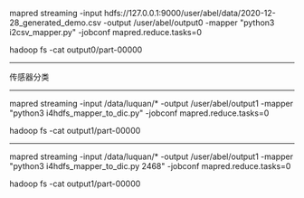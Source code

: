 mapred streaming -input hdfs://127.0.0.1:9000/user/abel/data/2020-12-28_generated_demo.csv -output /user/abel/output0  -mapper "python3 i2csv_mapper.py" -jobconf mapred.reduce.tasks=0 


hadoop fs -cat output0/part-00000


--------------------

传感器分类

--------------------

mapred streaming -input /data/luquan/* -output /user/abel/output1  -mapper "python3 i4hdfs_mapper_to_dic.py" -jobconf mapred.reduce.tasks=0


hadoop fs -cat output1/part-00000

--------------------

mapred streaming -input /data/luquan/* -output /user/abel/output1  -mapper "python3 i4hdfs_mapper_to_dic.py 2468" -jobconf mapred.reduce.tasks=0


hadoop fs -cat output1/part-00000
